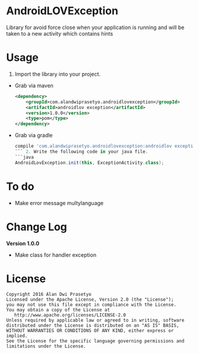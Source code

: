 # AndroidLOVException
Library for avoid force close when your application is running and will be taken to a new activity which contains hints
# Usage
1. Import the library into your project.
  * Grab via maven
    ```xml
    <dependency>
        <groupId>com.alandwiprasetyo.androidlovexception</groupId>
        <artifactId>androidlov exception</artifactId>
        <version>1.0.0</version>
        <type>pom</type>
    </dependency>
    ```
  * Grab via gradle
    ```groovy
    compile 'com.alandwiprasetyo.androidlovexception:androidlov exception:1.0.0'
    ``` 2. Write the following code in your java file.
    ```java
    AndroidLovException.init(this, ExceptionActivity.class);
    ```
# To do
  * Make error message multylanguage
# Change Log
  **Version 1.0.0**
  * Make class for handler exception
# License
    Copyright 2016 Alan Dwi Prasetyo
    Licensed under the Apache License, Version 2.0 (the "License");
    you may not use this file except in compliance with the License.
    You may obtain a copy of the License at
       http://www.apache.org/licenses/LICENSE-2.0
    Unless required by applicable law or agreed to in writing, software
    distributed under the License is distributed on an "AS IS" BASIS,
    WITHOUT WARRANTIES OR CONDITIONS OF ANY KIND, either express or implied.
    See the License for the specific language governing permissions and
    limitations under the License.
